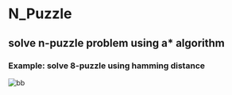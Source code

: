 # N_Puzzle
## solve n-puzzle problem using a* algorithm
### Example: solve 8-puzzle  using hamming distance


![bb](https://user-images.githubusercontent.com/89097013/184893576-4c466f3a-2976-467c-a577-23b356fe624e.png)
